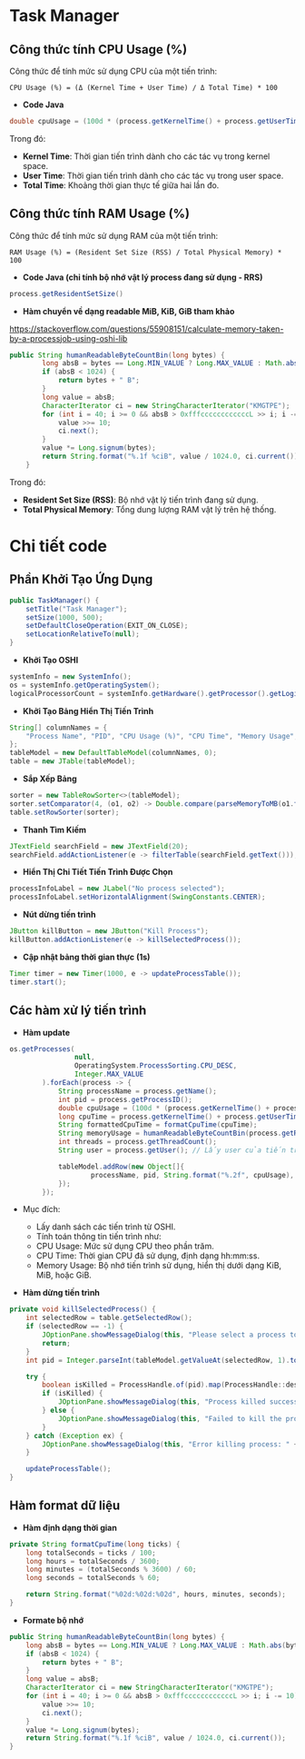 # Task Manager

## Công thức tính CPU Usage (%)

Công thức để tính mức sử dụng CPU của một tiến trình:

`CPU Usage (%) = (Δ (Kernel Time + User Time) / Δ Total Time) * 100`

- **Code Java**

```java
double cpuUsage = (100d * (process.getKernelTime() + process.getUserTime())/ process.getUpTime())/ logicalProcessorCount;
```

Trong đó:
- **Kernel Time**: Thời gian tiến trình dành cho các tác vụ trong kernel space.
- **User Time**: Thời gian tiến trình dành cho các tác vụ trong user space.
- **Total Time**: Khoảng thời gian thực tế giữa hai lần đo.

## Công thức tính RAM Usage (%)

Công thức để tính mức sử dụng RAM của một tiến trình:

`RAM Usage (%) = (Resident Set Size (RSS) / Total Physical Memory) * 100`

- **Code Java (chỉ tính bộ nhớ vật lý process đang sử dụng - RRS)**

```java
process.getResidentSetSize()
```
- **Hàm chuyển về dạng readable MiB, KiB, GiB tham khảo**

https://stackoverflow.com/questions/55908151/calculate-memory-taken-by-a-processjob-using-oshi-lib

```java
public String humanReadableByteCountBin(long bytes) {
        long absB = bytes == Long.MIN_VALUE ? Long.MAX_VALUE : Math.abs(bytes);
        if (absB < 1024) {
            return bytes + " B";
        }
        long value = absB;
        CharacterIterator ci = new StringCharacterIterator("KMGTPE");
        for (int i = 40; i >= 0 && absB > 0xfffccccccccccccL >> i; i -= 10) {
            value >>= 10;
            ci.next();
        }
        value *= Long.signum(bytes);
        return String.format("%.1f %ciB", value / 1024.0, ci.current());
    }
```

Trong đó:
- **Resident Set Size (RSS)**: Bộ nhớ vật lý tiến trình đang sử dụng.
- **Total Physical Memory**: Tổng dung lượng RAM vật lý trên hệ thống.

# Chi tiết code

## Phần Khởi Tạo Ứng Dụng
```java
public TaskManager() {
    setTitle("Task Manager");
    setSize(1000, 500);
    setDefaultCloseOperation(EXIT_ON_CLOSE);
    setLocationRelativeTo(null);
}
```

- **Khởi Tạo OSHI**
```java
systemInfo = new SystemInfo();
os = systemInfo.getOperatingSystem();
logicalProcessorCount = systemInfo.getHardware().getProcessor().getLogicalProcessorCount();
```

- **Khởi Tạo Bảng Hiển Thị Tiến Trình**
```java
String[] columnNames = {
    "Process Name", "PID", "CPU Usage (%)", "CPU Time", "Memory Usage", "Threads", "User"
};
tableModel = new DefaultTableModel(columnNames, 0);
table = new JTable(tableModel);
```

- **Sắp Xếp Bảng**
```java
sorter = new TableRowSorter<>(tableModel);
sorter.setComparator(4, (o1, o2) -> Double.compare(parseMemoryToMB(o1.toString()), parseMemoryToMB(o2.toString())));
table.setRowSorter(sorter);
```

- **Thanh Tìm Kiếm**
```java
JTextField searchField = new JTextField(20);
searchField.addActionListener(e -> filterTable(searchField.getText()));
```

- **Hiển Thị Chi Tiết Tiến Trình Được Chọn**
```java
processInfoLabel = new JLabel("No process selected");
processInfoLabel.setHorizontalAlignment(SwingConstants.CENTER);
```

- **Nút dừng tiến trình**
```java
JButton killButton = new JButton("Kill Process");
killButton.addActionListener(e -> killSelectedProcess());
```

- **Cập nhật bảng thời gian thực (1s)**
```java
Timer timer = new Timer(1000, e -> updateProcessTable());
timer.start();
```

## Các hàm xử lý tiến trình

- **Hàm update**
```java
os.getProcesses(
                null,
                OperatingSystem.ProcessSorting.CPU_DESC,
                Integer.MAX_VALUE
        ).forEach(process -> {
            String processName = process.getName();
            int pid = process.getProcessID();
            double cpuUsage = (100d * (process.getKernelTime() + process.getUserTime())/ process.getUpTime() )/ logicalProcessorCount;
            long cpuTime = process.getKernelTime() + process.getUserTime();
            String formattedCpuTime = formatCpuTime(cpuTime);
            String memoryUsage = humanReadableByteCountBin(process.getResidentSetSize());
            int threads = process.getThreadCount();
            String user = process.getUser(); // Lấy user của tiến trình

            tableModel.addRow(new Object[]{
                    processName, pid, String.format("%.2f", cpuUsage), formattedCpuTime, memoryUsage, threads, user
            });
        });
```
  -	Mục đích:
  	-	Lấy danh sách các tiến trình từ OSHI.
  	-	Tính toán thông tin tiến trình như:
  	-	CPU Usage: Mức sử dụng CPU theo phần trăm.
  	-	CPU Time: Thời gian CPU đã sử dụng, định dạng hh:mm:ss.
  	-	Memory Usage: Bộ nhớ tiến trình sử dụng, hiển thị dưới dạng KiB, MiB, hoặc GiB.

- **Hàm dừng tiến trình**
```java
private void killSelectedProcess() {
    int selectedRow = table.getSelectedRow();
    if (selectedRow == -1) {
        JOptionPane.showMessageDialog(this, "Please select a process to kill!", "Error", JOptionPane.ERROR_MESSAGE);
        return;
    }
    int pid = Integer.parseInt(tableModel.getValueAt(selectedRow, 1).toString());

    try {
        boolean isKilled = ProcessHandle.of(pid).map(ProcessHandle::destroy).orElse(false);
        if (isKilled) {
            JOptionPane.showMessageDialog(this, "Process killed successfully!", "Success", JOptionPane.INFORMATION_MESSAGE);
        } else {
            JOptionPane.showMessageDialog(this, "Failed to kill the process!", "Error", JOptionPane.ERROR_MESSAGE);
        }
    } catch (Exception ex) {
        JOptionPane.showMessageDialog(this, "Error killing process: " + ex.getMessage(), "Error", JOptionPane.ERROR_MESSAGE);
    }

    updateProcessTable();
}
```

## Hàm format dữ liệu

- **Hàm định dạng thời gian**
```java
private String formatCpuTime(long ticks) {
    long totalSeconds = ticks / 100;
    long hours = totalSeconds / 3600;
    long minutes = (totalSeconds % 3600) / 60;
    long seconds = totalSeconds % 60;

    return String.format("%02d:%02d:%02d", hours, minutes, seconds);
}

```
- **Formate bộ nhớ**
```java
public String humanReadableByteCountBin(long bytes) {
    long absB = bytes == Long.MIN_VALUE ? Long.MAX_VALUE : Math.abs(bytes);
    if (absB < 1024) {
        return bytes + " B";
    }
    long value = absB;
    CharacterIterator ci = new StringCharacterIterator("KMGTPE");
    for (int i = 40; i >= 0 && absB > 0xfffccccccccccccL >> i; i -= 10) {
        value >>= 10;
        ci.next();
    }
    value *= Long.signum(bytes);
    return String.format("%.1f %ciB", value / 1024.0, ci.current());
}
```




  
